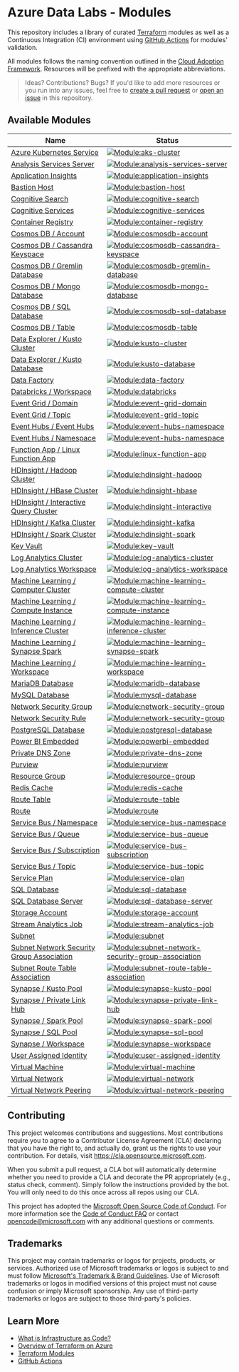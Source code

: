 # Azure Data Labs - Modules

This repository includes a library of curated [Terraform](https://registry.terraform.io/providers/hashicorp/azurerm/latest) modules as well as a Continuous Integration (CI) environment using [GitHub Actions](https://github.com/features/actions) for modules' validation. 

All modules follows the naming convention outlined in the [Cloud Adoption Framework](https://learn.microsoft.com/azure/cloud-adoption-framework/ready/azure-best-practices/resource-abbreviations). Resources will be prefixed with the appropriate abbreviations.

> Ideas? Contributions? Bugs? If you'd like to add more resources or you run into any issues, feel free to [create a pull request](https://github.com/Azure/azure-data-labs-modules/pulls) or [open an issue](https://github.com/Azure/azure-data-labs-modules/issues) in this repository.

## Available Modules

| Name | Status |
| - | - |
| [Azure Kubernetes Service](https://github.com/Azure/azure-data-labs-modules/tree/main/terraform/aks-cluster) | [![Module:aks-cluster](https://github.com/Azure/azure-data-labs-modules/actions/workflows/aks-cluster.yml/badge.svg)](https://github.com/Azure/azure-data-labs-modules/actions/workflows/aks-cluster.yml) |
| [Analysis Services Server](https://github.com/Azure/azure-data-labs-modules/tree/main/terraform/analysis-services-server) | [![Module:analysis-services-server](https://github.com/Azure/azure-data-labs-modules/actions/workflows/analysis-services-server.yml/badge.svg)](https://github.com/Azure/azure-data-labs-modules/actions/workflows/analysis-services-server.yml) |
| [Application Insights](https://github.com/Azure/azure-data-labs-modules/tree/main/terraform/application-insights) | [![Module:application-insights](https://github.com/Azure/azure-data-labs-modules/actions/workflows/application-insights.yml/badge.svg)](https://github.com/Azure/azure-data-labs-modules/actions/workflows/application-insights.yml) |
| [Bastion Host](https://github.com/Azure/azure-data-labs-modules/tree/main/terraform/bastion-host) | [![Module:bastion-host](https://github.com/Azure/azure-data-labs-modules/actions/workflows/bastion-host.yml/badge.svg)](https://github.com/Azure/azure-data-labs-modules/actions/workflows/bastion-host.yml) |
| [Cognitive Search](https://github.com/Azure/azure-data-labs-modules/tree/main/terraform/cognitive-search) | [![Module:cognitive-search](https://github.com/Azure/azure-data-labs-modules/actions/workflows/cognitive-search.yml/badge.svg)](https://github.com/Azure/azure-data-labs-modules/actions/workflows/cognitive-search.yml) |
| [Cognitive Services](https://github.com/Azure/azure-data-labs-modules/tree/main/terraform/cognitive-services) |[![Module:cognitive-services](https://github.com/Azure/azure-data-labs-modules/actions/workflows/cognitive-services.yml/badge.svg)](https://github.com/Azure/azure-data-labs-modules/actions/workflows/cognitive-services.yml) |
| [Container Registry](https://github.com/Azure/azure-data-labs-modules/tree/main/terraform/container-registry) | [![Module:container-registry](https://github.com/Azure/azure-data-labs-modules/actions/workflows/container-registry.yml/badge.svg)](https://github.com/Azure/azure-data-labs-modules/actions/workflows/container-registry.yml) |
| [Cosmos DB / Account](https://github.com/Azure/azure-data-labs-modules/tree/main/terraform/cosmosdb/cosmosdb-account) | [![Module:cosmosdb-account](https://github.com/Azure/azure-data-labs-modules/actions/workflows/cosmosdb-account.yml/badge.svg)](https://github.com/Azure/azure-data-labs-modules/actions/workflows/cosmosdb-account.yml)
| [Cosmos DB / Cassandra Keyspace](https://github.com/Azure/azure-data-labs-modules/tree/main/terraform/cosmosdb/cosmosdb-cassandra-keyspace) | [![Module:cosmosdb-cassandra-keyspace](https://github.com/Azure/azure-data-labs-modules/actions/workflows/cosmosdb-cassandra-keyspace.yml/badge.svg)](https://github.com/Azure/azure-data-labs-modules/actions/workflows/cosmosdb-cassandra-keyspace.yml)
| [Cosmos DB / Gremlin Database](https://github.com/Azure/azure-data-labs-modules/tree/main/terraform/cosmosdb/cosmosdb-gremlin-database) | [![Module:cosmosdb-gremlin-database](https://github.com/Azure/azure-data-labs-modules/actions/workflows/cosmosdb-gremlin-database.yml/badge.svg)](https://github.com/Azure/azure-data-labs-modules/actions/workflows/cosmosdb-gremlin-database.yml)
| [Cosmos DB / Mongo Database](https://github.com/Azure/azure-data-labs-modules/tree/main/terraform/cosmosdb/cosmosdb-mongo-database) | [![Module:cosmosdb-mongo-database](https://github.com/Azure/azure-data-labs-modules/actions/workflows/cosmosdb-mongo-database.yml/badge.svg)](https://github.com/Azure/azure-data-labs-modules/actions/workflows/cosmosdb-mongo-database.yml)
| [Cosmos DB / SQL Database](https://github.com/Azure/azure-data-labs-modules/tree/main/terraform/cosmosdb/cosmosdb-sql-database) | [![Module:cosmosdb-sql-database](https://github.com/Azure/azure-data-labs-modules/actions/workflows/cosmosdb-sql-database.yml/badge.svg)](https://github.com/Azure/azure-data-labs-modules/actions/workflows/cosmosdb-sql-database.yml)
| [Cosmos DB / Table](https://github.com/Azure/azure-data-labs-modules/tree/main/terraform/cosmosdb/cosmosdb-table) | [![Module:cosmosdb-table](https://github.com/Azure/azure-data-labs-modules/actions/workflows/cosmosdb-table.yml/badge.svg)](https://github.com/Azure/azure-data-labs-modules/actions/workflows/cosmosdb-table.yml)
| [Data Explorer / Kusto Cluster](https://github.com/Azure/azure-data-labs-modules/tree/main/terraform/data-explorer/kusto-cluster) | [![Module:kusto-cluster](https://github.com/Azure/azure-data-labs-modules/actions/workflows/kusto-cluster.yml/badge.svg)](https://github.com/Azure/azure-data-labs-modules/actions/workflows/kusto-cluster.yml)
| [Data Explorer / Kusto Database](https://github.com/Azure/azure-data-labs-modules/tree/main/terraform/data-explorer/kusto-database) | [![Module:kusto-database](https://github.com/Azure/azure-data-labs-modules/actions/workflows/kusto-database.yml/badge.svg)](https://github.com/Azure/azure-data-labs-modules/actions/workflows/kusto-database.yml)
| [Data Factory](https://github.com/Azure/azure-data-labs-modules/tree/main/terraform/data-factory) | [![Module:data-factory](https://github.com/Azure/azure-data-labs-modules/actions/workflows/data-factory.yml/badge.svg)](https://github.com/Azure/azure-data-labs-modules/actions/workflows/data-factory.yml) |
| [Databricks / Workspace](https://github.com/Azure/azure-data-labs-modules/tree/main/terraform/databricks) | [![Module:databricks](https://github.com/Azure/azure-data-labs-modules/actions/workflows/databricks.yml/badge.svg)](https://github.com/Azure/azure-data-labs-modules/actions/workflows/databricks.yml) |
| [Event Grid / Domain](https://github.com/Azure/azure-data-labs-modules/tree/main/terraform/event-grid/event-grid-domain) | [![Module:event-grid-domain](https://github.com/Azure/azure-data-labs-modules/actions/workflows/event-grid-domain.yml/badge.svg)](https://github.com/Azure/azure-data-labs-modules/actions/workflows/event-grid-domain.yml)
| [Event Grid / Topic](https://github.com/Azure/azure-data-labs-modules/tree/main/terraform/event-grid/event-grid-topic) | [![Module:event-grid-topic](https://github.com/Azure/azure-data-labs-modules/actions/workflows/event-grid-topic.yml/badge.svg)](https://github.com/Azure/azure-data-labs-modules/actions/workflows/event-grid-topic.yml)
| [Event Hubs / Event Hubs](https://github.com/Azure/azure-data-labs-modules/tree/main/terraform/event-hubs/event-hubs) | [![Module:event-hubs-namespace](https://github.com/Azure/azure-data-labs-modules/actions/workflows/event-hubs.yml/badge.svg)](https://github.com/Azure/azure-data-labs-modules/actions/workflows/event-hubs.yml)
| [Event Hubs / Namespace](https://github.com/Azure/azure-data-labs-modules/tree/main/terraform/event-hubs/event-hubs-namespace) | [![Module:event-hubs-namespace](https://github.com/Azure/azure-data-labs-modules/actions/workflows/event-hubs-namespace.yml/badge.svg)](https://github.com/Azure/azure-data-labs-modules/actions/workflows/event-hubs-namespace.yml)
| [Function App / Linux Function App](https://github.com/Azure/azure-data-labs-modules/tree/main/terraform/function-app/linux-function-app) | [![Module:linux-function-app](https://github.com/Azure/azure-data-labs-modules/actions/workflows/linux-function-app.yml/badge.svg)](https://github.com/Azure/azure-data-labs-modules/actions/workflows/linux-function-app.yml)
| [HDInsight / Hadoop Cluster](https://github.com/Azure/azure-data-labs-modules/tree/main/terraform/hdinsight/hdinsight-hadoop) | [![Module:hdinsight-hadoop](https://github.com/Azure/azure-data-labs-modules/actions/workflows/hdinsight-hadoop.yml/badge.svg)](https://github.com/Azure/azure-data-labs-modules/actions/workflows/hdinsight-hadoop.yml) |
| [HDInsight / HBase Cluster](https://github.com/Azure/azure-data-labs-modules/tree/main/terraform/hdinsight/hdinsight-hbase) | [![Module:hdinsight-hbase](https://github.com/Azure/azure-data-labs-modules/actions/workflows/hdinsight-hbase.yml/badge.svg)](https://github.com/Azure/azure-data-labs-modules/actions/workflows/hdinsight-hbase.yml) |
| [HDInsight / Interactive Query Cluster](https://github.com/Azure/azure-data-labs-modules/tree/main/terraform/hdinsight/hdinsight-interactive) | [![Module:hdinsight-interactive](https://github.com/Azure/azure-data-labs-modules/actions/workflows/hdinsight-interactive.yml/badge.svg)](https://github.com/Azure/azure-data-labs-modules/actions/workflows/hdinsight-interactive.yml) |
| [HDInsight / Kafka Cluster](https://github.com/Azure/azure-data-labs-modules/tree/main/terraform/hdinsight/hdinsight-kafka) | [![Module:hdinsight-kafka](https://github.com/Azure/azure-data-labs-modules/actions/workflows/hdinsight-kafka.yml/badge.svg)](https://github.com/Azure/azure-data-labs-modules/actions/workflows/hdinsight-kafka.yml) |
| [HDInsight / Spark Cluster](https://github.com/Azure/azure-data-labs-modules/tree/main/terraform/hdinsight/hdinsight-spark) | [![Module:hdinsight-spark](https://github.com/Azure/azure-data-labs-modules/actions/workflows/hdinsight-spark.yml/badge.svg)](https://github.com/Azure/azure-data-labs-modules/actions/workflows/hdinsight-spark.yml) |
| [Key Vault](https://github.com/Azure/azure-data-labs-modules/tree/main/terraform/key-vault) | [![Module:key-vault](https://github.com/Azure/azure-data-labs-modules/actions/workflows/key-vault.yml/badge.svg)](https://github.com/Azure/azure-data-labs-modules/actions/workflows/key-vault.yml) | 
| [Log Analytics Cluster](https://github.com/Azure/azure-data-labs-modules/tree/main/terraform/log-analytics/log-analytics-cluster) | [![Module:log-analytics-cluster](https://github.com/Azure/azure-data-labs-modules/actions/workflows/log-analytics-cluster.yml/badge.svg)](https://github.com/Azure/azure-data-labs-modules/actions/workflows/log-analytics-cluster.yml) |
| [Log Analytics Workspace](https://github.com/Azure/azure-data-labs-modules/tree/main/terraform/log-analytics/log-analytics-workspace) | [![Module:log-analytics-workspace](https://github.com/Azure/azure-data-labs-modules/actions/workflows/log-analytics-workspace.yml/badge.svg)](https://github.com/Azure/azure-data-labs-modules/actions/workflows/log-analytics-workspace.yml) |
| [Machine Learning / Computer Cluster](https://github.com/Azure/azure-data-labs-modules/tree/main/terraform/machine-learning/machine-learning-compute-cluster) | [![Module:machine-learning-compute-cluster](https://github.com/Azure/azure-data-labs-modules/actions/workflows/machine-learning-compute-cluster.yml/badge.svg)](https://github.com/Azure/azure-data-labs-modules/actions/workflows/machine-learning-compute-cluster.yml) |
| [Machine Learning / Compute Instance](https://github.com/Azure/azure-data-labs-modules/tree/main/terraform/machine-learning/machine-learning-compute-instance) | [![Module:machine-learning-compute-instance](https://github.com/Azure/azure-data-labs-modules/actions/workflows/machine-learning-compute-instance.yml/badge.svg)](https://github.com/Azure/azure-data-labs-modules/actions/workflows/machine-learning-compute-instance.yml) |
| [Machine Learning / Inference Cluster](https://github.com/Azure/azure-data-labs-modules/tree/main/terraform/machine-learning/machine-learning-inference-cluster) | [![Module:machine-learning-inference-cluster](https://github.com/Azure/azure-data-labs-modules/actions/workflows/machine-learning-inference-cluster.yml/badge.svg)](https://github.com/Azure/azure-data-labs-modules/actions/workflows/machine-learning-inference-cluster.yml) |
| [Machine Learning / Synapse Spark](https://github.com/Azure/azure-data-labs-modules/tree/main/terraform/machine-learning/machine-learning-synapse-spark) | [![Module:machine-learning-synapse-spark](https://github.com/Azure/azure-data-labs-modules/actions/workflows/machine-learning-synapse-spark.yml/badge.svg)](https://github.com/Azure/azure-data-labs-modules/actions/workflows/machine-learning-synapse-spark.yml) |
| [Machine Learning / Workspace](https://github.com/Azure/azure-data-labs-modules/tree/main/terraform/machine-learning/machine-learning-workspace) |[![Module:machine-learning-workspace](https://github.com/Azure/azure-data-labs-modules/actions/workflows/machine-learning-workspace.yml/badge.svg)](https://github.com/Azure/azure-data-labs-modules/actions/workflows/machine-learning-workspace.yml) |
| [MariaDB Database](https://github.com/Azure/azure-data-labs-modules/tree/main/terraform/mariadb-database) | [![Module:maridb-database](https://github.com/Azure/azure-data-labs-modules/actions/workflows/mariadb-database.yml/badge.svg)](https://github.com/Azure/azure-data-labs-modules/actions/workflows/mariadb-database.yml) |
| [MySQL Database](https://github.com/Azure/azure-data-labs-modules/tree/main/terraform/mysql-database) | [![Module:mysql-database](https://github.com/Azure/azure-data-labs-modules/actions/workflows/mysql-database.yml/badge.svg)](https://github.com/Azure/azure-data-labs-modules/actions/workflows/mysql-database.yml) |
| [Network Security Group](https://github.com/Azure/azure-data-labs-modules/tree/main/terraform/network-security-group) |[![Module:network-security-group](https://github.com/Azure/azure-data-labs-modules/actions/workflows/network-security-group.yml/badge.svg)](https://github.com/Azure/azure-data-labs-modules/actions/workflows/network-security-group.yml) |
| [Network Security Rule](https://github.com/Azure/azure-data-labs-modules/tree/main/terraform/network-security-rule) |[![Module:network-security-group](https://github.com/Azure/azure-data-labs-modules/actions/workflows/network-security-group.yml/badge.svg)](https://github.com/Azure/azure-data-labs-modules/actions/workflows/network-security-group.yml)|
| [PostgreSQL Database](https://github.com/Azure/azure-data-labs-modules/tree/main/terraform/postgresql-database) | [![Module:postgresql-database](https://github.com/Azure/azure-data-labs-modules/actions/workflows/postgresql-database.yml/badge.svg)](https://github.com/Azure/azure-data-labs-modules/actions/workflows/postgresql-database.yml) |
| [Power BI Embedded](https://github.com/Azure/azure-data-labs-modules/tree/main/terraform/powerbi-embedded) | [![Module:powerbi-embedded](https://github.com/Azure/azure-data-labs-modules/actions/workflows/powerbi-embedded.yml/badge.svg)](https://github.com/Azure/azure-data-labs-modules/actions/workflows/powerbi-embedded.yml) |
| [Private DNS Zone](https://github.com/Azure/azure-data-labs-modules/tree/main/terraform/private-dns-zone) | [![Module:private-dns-zone](https://github.com/Azure/azure-data-labs-modules/actions/workflows/private-dns-zone.yml/badge.svg)](https://github.com/Azure/azure-data-labs-modules/actions/workflows/private-dns-zone.yml) |
| [Purview](https://github.com/Azure/azure-data-labs-modules/tree/main/terraform/purview) | [![Module:purview](https://github.com/Azure/azure-data-labs-modules/actions/workflows/purview.yml/badge.svg)](https://github.com/Azure/azure-data-labs-modules/actions/workflows/purview.yml) |
| [Resource Group](https://github.com/Azure/azure-data-labs-modules/tree/main/terraform/resource-group) | [![Module:resource-group](https://github.com/Azure/azure-data-labs-modules/actions/workflows/resource-group.yml/badge.svg)](https://github.com/Azure/azure-data-labs-modules/actions/workflows/resource-group.yml) |
| [Redis Cache](https://github.com/Azure/azure-data-labs-modules/tree/main/terraform/redis-cache) | [![Module:redis-cache](https://github.com/Azure/azure-data-labs-modules/actions/workflows/redis-cache.yml/badge.svg)](https://github.com/Azure/azure-data-labs-modules/actions/workflows/redis-cache.yml) |
| [Route Table](https://github.com/Azure/azure-data-labs-modules/tree/main/terraform/route-table) | [![Module:route-table](https://github.com/Azure/azure-data-labs-modules/actions/workflows/route-table.yml/badge.svg)](https://github.com/Azure/azure-data-labs-modules/actions/workflows/route-table.yml) |
| [Route](https://github.com/Azure/azure-data-labs-modules/tree/main/terraform/route) | [![Module:route](https://github.com/Azure/azure-data-labs-modules/actions/workflows/route.yml/badge.svg)](https://github.com/Azure/azure-data-labs-modules/actions/workflows/route.yml) |
| [Service Bus / Namespace](https://github.com/Azure/azure-data-labs-modules/tree/main/terraform/service-bus/service-bus-namespace) | [![Module:service-bus-namespace](https://github.com/Azure/azure-data-labs-modules/actions/workflows/service-bus-namespace.yml/badge.svg)](https://github.com/Azure/azure-data-labs-modules/actions/workflows/service-bus-namespace.yml) |
| [Service Bus / Queue](https://github.com/Azure/azure-data-labs-modules/tree/main/terraform/service-bus/service-bus-queue) | [![Module:service-bus-queue](https://github.com/Azure/azure-data-labs-modules/actions/workflows/service-bus-queue.yml/badge.svg)](https://github.com/Azure/azure-data-labs-modules/actions/workflows/service-bus-queue.yml) |
| [Service Bus / Subscription](https://github.com/Azure/azure-data-labs-modules/tree/main/terraform/service-bus/service-bus-subscription) | [![Module:service-bus-subscription](https://github.com/Azure/azure-data-labs-modules/actions/workflows/service-bus-subscription.yml/badge.svg)](https://github.com/Azure/azure-data-labs-modules/actions/workflows/service-bus-subscription.yml) |
| [Service Bus / Topic](https://github.com/Azure/azure-data-labs-modules/tree/main/terraform/service-bus/service-bus-topic) | [![Module:service-bus-topic](https://github.com/Azure/azure-data-labs-modules/actions/workflows/service-bus-topic.yml/badge.svg)](https://github.com/Azure/azure-data-labs-modules/actions/workflows/service-bus-topic.yml) |
| [Service Plan](https://github.com/Azure/azure-data-labs-modules/tree/main/terraform/service-plan) | [![Module:service-plan](https://github.com/Azure/azure-data-labs-modules/actions/workflows/service-plan.yml/badge.svg)](https://github.com/Azure/azure-data-labs-modules/actions/workflows/service-plan.yml) |
| [SQL Database](https://github.com/Azure/azure-data-labs-modules/tree/main/terraform/sql-database) | [![Module:sql-database](https://github.com/Azure/azure-data-labs-modules/actions/workflows/sql-database.yml/badge.svg)](https://github.com/Azure/azure-data-labs-modules/actions/workflows/sql-database.yml) |
| [SQL Database Server](https://github.com/Azure/azure-data-labs-modules/tree/main/terraform/sql-database-server) | [![Module:sql-database-server](https://github.com/Azure/azure-data-labs-modules/actions/workflows/sql-database-server.yml/badge.svg)](https://github.com/Azure/azure-data-labs-modules/actions/workflows/sql-database-server.yml) |
| [Storage Account](https://github.com/Azure/azure-data-labs-modules/tree/main/terraform/storage-account) | [![Module:storage-account](https://github.com/Azure/azure-data-labs-modules/actions/workflows/storage-account.yml/badge.svg)](https://github.com/Azure/azure-data-labs-modules/actions/workflows/storage-account.yml) |
| [Stream Analytics Job](https://github.com/Azure/azure-data-labs-modules/tree/main/terraform/stream-analytics/stream-analytics-job) | [![Module:stream-analytics-job](https://github.com/Azure/azure-data-labs-modules/actions/workflows/stream-analytics-job.yml/badge.svg)](https://github.com/Azure/azure-data-labs-modules/actions/workflows/stream-analytics-job.yml) |
| [Subnet](https://github.com/Azure/azure-data-labs-modules/tree/main/terraform/subnet) | [![Module:subnet](https://github.com/Azure/azure-data-labs-modules/actions/workflows/subnet.yml/badge.svg)](https://github.com/Azure/azure-data-labs-modules/actions/workflows/subnet.yml) | 
| [Subnet Network Security Group Association](https://github.com/Azure/azure-data-labs-modules/tree/main/terraform/network-security-group) | [![Module:subnet-network-security-group-association](https://github.com/Azure/azure-data-labs-modules/actions/workflows/subnet-network-security-group-association.yml/badge.svg)](https://github.com/Azure/azure-data-labs-modules/actions/workflows/subnet-network-security-group-association.yml) | 
| [Subnet Route Table Association](https://github.com/Azure/azure-data-labs-modules/tree/main/terraform/subnet-route-table-association) | [![Module:subnet-route-table-association](https://github.com/Azure/azure-data-labs-modules/actions/workflows/subnet-route-table-association.yml/badge.svg)](https://github.com/Azure/azure-data-labs-modules/actions/workflows/subnet-route-table-association.yml) | 
| [Synapse / Kusto Pool](https://github.com/Azure/azure-data-labs-modules/tree/main/terraform/synapse/synapse-kusto-pool) | [![Module:synapse-kusto-pool](https://github.com/Azure/azure-data-labs-modules/actions/workflows/synapse-kusto-pool.yml/badge.svg)](https://github.com/Azure/azure-data-labs-modules/actions/workflows/synapse-kusto-pool.yml) |
| [Synapse / Private Link Hub](https://github.com/Azure/azure-data-labs-modules/tree/main/terraform/synapse/synapse-private-link-hub) | [![Module:synapse-private-link-hub](https://github.com/Azure/azure-data-labs-modules/actions/workflows/synapse-private-link-hub.yml/badge.svg)](https://github.com/Azure/azure-data-labs-modules/actions/workflows/synapse-private-link-hub.yml) |
| [Synapse / Spark Pool](https://github.com/Azure/azure-data-labs-modules/tree/main/terraform/synapse/synapse-spark-pool) | [![Module:synapse-spark-pool](https://github.com/Azure/azure-data-labs-modules/actions/workflows/synapse-spark-pool.yml/badge.svg)](https://github.com/Azure/azure-data-labs-modules/actions/workflows/synapse-spark-pool.yml) |
| [Synapse / SQL Pool](https://github.com/Azure/azure-data-labs-modules/tree/main/terraform/synapse/synapse-sql-pool) | [![Module:synapse-sql-pool](https://github.com/Azure/azure-data-labs-modules/actions/workflows/synapse-sql-pool.yml/badge.svg)](https://github.com/Azure/azure-data-labs-modules/actions/workflows/synapse-sql-pool.yml) |
| [Synapse / Workspace](https://github.com/Azure/azure-data-labs-modules/tree/main/terraform/synapse/synapse-workspace) | [![Module:synapse-workspace](https://github.com/Azure/azure-data-labs-modules/actions/workflows/synapse-workspace.yml/badge.svg)](https://github.com/Azure/azure-data-labs-modules/actions/workflows/synapse-workspace.yml) |
| [User Assigned Identity](https://github.com/Azure/azure-data-labs-modules/tree/main/terraform/user-assigned-identity) | [![Module:user-assigned-identity](https://github.com/Azure/azure-data-labs-modules/actions/workflows/user-assigned-identity.yml/badge.svg)](https://github.com/Azure/azure-data-labs-modules/actions/workflows/user-assigned-identity.yml) |
| [Virtual Machine](https://github.com/Azure/azure-data-labs-modules/tree/main/terraform/virtual-machine) | [![Module:virtual-machine](https://github.com/Azure/azure-data-labs-modules/actions/workflows/virtual-machine.yml/badge.svg)](https://github.com/Azure/azure-data-labs-modules/actions/workflows/virtual-machine.yml) |
| [Virtual Network](https://github.com/Azure/azure-data-labs-modules/tree/main/terraform/virtual-network) | [![Module:virtual-network](https://github.com/Azure/azure-data-labs-modules/actions/workflows/virtual-network.yml/badge.svg)](https://github.com/Azure/azure-data-labs-modules/actions/workflows/virtual-network.yml)
| [Virtual Network Peering](https://github.com/Azure/azure-data-labs-modules/tree/main/terraform/virtual-network-peering) | [![Module:virtual-network-peering](https://github.com/Azure/azure-data-labs-modules/actions/workflows/virtual-network-peering.yml/badge.svg)](https://github.com/Azure/azure-data-labs-modules/actions/workflows/virtual-network-peering.yml)

## Contributing

This project welcomes contributions and suggestions.  Most contributions require you to agree to a
Contributor License Agreement (CLA) declaring that you have the right to, and actually do, grant us
the rights to use your contribution. For details, visit https://cla.opensource.microsoft.com.

When you submit a pull request, a CLA bot will automatically determine whether you need to provide
a CLA and decorate the PR appropriately (e.g., status check, comment). Simply follow the instructions
provided by the bot. You will only need to do this once across all repos using our CLA.

This project has adopted the [Microsoft Open Source Code of Conduct](https://opensource.microsoft.com/codeofconduct/).
For more information see the [Code of Conduct FAQ](https://opensource.microsoft.com/codeofconduct/faq/) or
contact [opencode@microsoft.com](mailto:opencode@microsoft.com) with any additional questions or comments.

## Trademarks

This project may contain trademarks or logos for projects, products, or services. Authorized use of Microsoft 
trademarks or logos is subject to and must follow 
[Microsoft's Trademark & Brand Guidelines](https://www.microsoft.com/en-us/legal/intellectualproperty/trademarks/usage/general).
Use of Microsoft trademarks or logos in modified versions of this project must not cause confusion or imply Microsoft sponsorship.
Any use of third-party trademarks or logos are subject to those third-party's policies.

## Learn More

- [What is Infrastructure as Code?](https://docs.microsoft.com/en-us/devops/deliver/what-is-infrastructure-as-code)
- [Overview of Terraform on Azure](https://docs.microsoft.com/en-us/azure/developer/terraform/overview)
- [Terraform Modules](https://www.terraform.io/language/modules)
- [GitHub Actions](https://github.com/features/actions)
